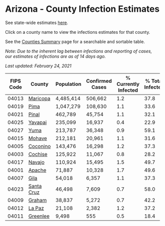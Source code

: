 # Arizona - County Infection Estimates

See state-wide estimates [here](/infections/us-az).

Click on a county name to view the infections estimates for that county.

See the [Counties Summary](/infections/summary-counties) page for a searchable and sortable table.

*Note: Due to the inherent lag between infections and reporting of cases, our estimates of infections are as of 14 days ago.*

*Last updated: February 24, 2021*

|   FIPS Code |                   County |   Population |   Confirmed Cases |   % Currently Infected |   % Total Infected |
|-------------|--------------------------|--------------|-------------------|------------------------|--------------------|
|       04013 |     [Maricopa](maricopa) |    4,485,414 |           506,662 |                    1.2 |               37.8 |
|       04019 |             [Pima](pima) |    1,047,279 |           108,630 |                    1.1 |               33.6 |
|       04021 |           [Pinal](pinal) |      462,789 |            45,754 |                    1.1 |               32.1 |
|       04025 |       [Yavapai](yavapai) |      235,099 |            16,937 |                    0.4 |               22.9 |
|       04027 |             [Yuma](yuma) |      213,787 |            36,348 |                    0.9 |               59.1 |
|       04015 |         [Mohave](mohave) |      212,181 |            20,961 |                    1.1 |               31.6 |
|       04005 |     [Coconino](coconino) |      143,476 |            16,298 |                    1.2 |               37.3 |
|       04003 |       [Cochise](cochise) |      125,922 |            11,067 |                    0.8 |               28.2 |
|       04017 |         [Navajo](navajo) |      110,924 |            15,495 |                    1.5 |               49.7 |
|       04001 |         [Apache](apache) |       71,887 |            10,328 |                    1.7 |               49.6 |
|       04007 |             [Gila](gila) |       54,018 |             6,357 |                    1.1 |               37.3 |
|       04023 | [Santa Cruz](santa-cruz) |       46,498 |             7,609 |                    0.7 |               58.0 |
|       04009 |         [Graham](graham) |       38,837 |             5,272 |                    0.7 |               42.2 |
|       04012 |         [La Paz](la-paz) |       21,108 |             2,382 |                    1.2 |               37.2 |
|       04011 |     [Greenlee](greenlee) |        9,498 |               555 |                    0.5 |               18.4 |